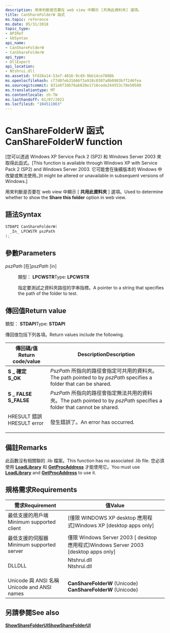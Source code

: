 ```yaml
---
description: 用來判斷是否要在 web view 中顯示 [共用此資料夾] 選項。
title: CanShareFolderW 函式
ms.topic: reference
ms.date: 05/31/2018
topic_type:
- APIRef
- kbSyntax
api_name:
- CanShareFolderW
- CanShareFolderW
api_type:
- DllExport
api_location:
- Ntshrui.dll
ms.assetid: 5fd28a14-53e7-4016-9c49-9bb14ce7808b
ms.openlocfilehash: cf7d0feb31666f3a918c0307a0b0983bff246fea
ms.sourcegitcommit: 831e8f3db78ab820e1710cede244553c70e50500
ms.translationtype: MT
ms.contentlocale: zh-TW
ms.lasthandoff: 01/07/2021
ms.locfileid: "104511063"
---
```

# <a name="cansharefolderw-function"></a><span data-ttu-id="9e6ac-103">CanShareFolderW 函式</span><span class="sxs-lookup"><span data-stu-id="9e6ac-103">CanShareFolderW function</span></span>

<span data-ttu-id="9e6ac-104">\[您可以透過 Windows XP Service Pack 2 (SP2) 和 Windows Server 2003 來取得此函式。</span><span class="sxs-lookup"><span data-stu-id="9e6ac-104">\[This function is available through Windows XP with Service Pack 2 (SP2) and Windows Server 2003.</span></span> <span data-ttu-id="9e6ac-105">它可能會在後續版本的 Windows 中改變或無法使用。\]</span><span class="sxs-lookup"><span data-stu-id="9e6ac-105">It might be altered or unavailable in subsequent versions of Windows.\]</span></span>

<span data-ttu-id="9e6ac-106">用來判斷是否要在 web view 中顯示 [ **共用此資料夾** ] 選項。</span><span class="sxs-lookup"><span data-stu-id="9e6ac-106">Used to determine whether to show the **Share this folder** option in web view.</span></span>

## <a name="syntax"></a><span data-ttu-id="9e6ac-107">語法</span><span class="sxs-lookup"><span data-stu-id="9e6ac-107">Syntax</span></span>


```C++
STDAPI CanShareFolderW(
  _In_ LPCWSTR pszPath
);
```



## <a name="parameters"></a><span data-ttu-id="9e6ac-108">參數</span><span class="sxs-lookup"><span data-stu-id="9e6ac-108">Parameters</span></span>

<dl> <dt>

<span data-ttu-id="9e6ac-109">*pszPath* \[在\]</span><span class="sxs-lookup"><span data-stu-id="9e6ac-109">*pszPath* \[in\]</span></span>
</dt> <dd>

<span data-ttu-id="9e6ac-110">類型： **LPCWSTR**</span><span class="sxs-lookup"><span data-stu-id="9e6ac-110">Type: **LPCWSTR**</span></span>

<span data-ttu-id="9e6ac-111">指定要測試之資料夾路徑的字串指標。</span><span class="sxs-lookup"><span data-stu-id="9e6ac-111">A pointer to a string that specifies the path of the folder to test.</span></span>

</dd> </dl>

## <a name="return-value"></a><span data-ttu-id="9e6ac-112">傳回值</span><span class="sxs-lookup"><span data-stu-id="9e6ac-112">Return value</span></span>

<span data-ttu-id="9e6ac-113">類型： **STDAPI**</span><span class="sxs-lookup"><span data-stu-id="9e6ac-113">Type: **STDAPI**</span></span>

<span data-ttu-id="9e6ac-114">傳回值包括下列各項。</span><span class="sxs-lookup"><span data-stu-id="9e6ac-114">Return values include the following.</span></span>



| <span data-ttu-id="9e6ac-115">傳回碼/值</span><span class="sxs-lookup"><span data-stu-id="9e6ac-115">Return code/value</span></span>                                                                        | <span data-ttu-id="9e6ac-116">Description</span><span class="sxs-lookup"><span data-stu-id="9e6ac-116">Description</span></span>                                                                           |
|------------------------------------------------------------------------------------------|---------------------------------------------------------------------------------------|
| <dl> <span data-ttu-id="9e6ac-117"><dt>**S \_ 確定**</dt></span><span class="sxs-lookup"><span data-stu-id="9e6ac-117"><dt>**S\_OK**</dt></span></span> </dl>     | <span data-ttu-id="9e6ac-118">*PszPath* 所指向的路徑會指定可共用的資料夾。</span><span class="sxs-lookup"><span data-stu-id="9e6ac-118">The path pointed to by *pszPath* specifies a folder that can be shared.</span></span><br/>    |
| <dl> <span data-ttu-id="9e6ac-119"><dt>**S \_ FALSE**</dt></span><span class="sxs-lookup"><span data-stu-id="9e6ac-119"><dt>**S\_FALSE**</dt></span></span> </dl>  | <span data-ttu-id="9e6ac-120">*PszPath* 所指向的路徑會指定無法共用的資料夾。</span><span class="sxs-lookup"><span data-stu-id="9e6ac-120">The path pointed to by *pszPath* specifies a folder that cannot be shared.</span></span><br/> |
| <dl> <span data-ttu-id="9e6ac-121"><dt>HRESULT 錯誤</dt></span><span class="sxs-lookup"><span data-stu-id="9e6ac-121"><dt>HRESULT error</dt></span></span> </dl> | <span data-ttu-id="9e6ac-122">發生錯誤了。</span><span class="sxs-lookup"><span data-stu-id="9e6ac-122">An error has occurred.</span></span><br/>                                                     |



 

## <a name="remarks"></a><span data-ttu-id="9e6ac-123">備註</span><span class="sxs-lookup"><span data-stu-id="9e6ac-123">Remarks</span></span>

<span data-ttu-id="9e6ac-124">此函數沒有相關聯的 .lib 檔案。</span><span class="sxs-lookup"><span data-stu-id="9e6ac-124">This function has no associated .lib file.</span></span> <span data-ttu-id="9e6ac-125">您必須使用 [**LoadLibrary**](/windows/win32/api/libloaderapi/nf-libloaderapi-loadlibrarya) 和 [**GetProcAddress**](/windows/win32/api/libloaderapi/nf-libloaderapi-getprocaddress) 才能使用它。</span><span class="sxs-lookup"><span data-stu-id="9e6ac-125">You must use [**LoadLibrary**](/windows/win32/api/libloaderapi/nf-libloaderapi-loadlibrarya) and [**GetProcAddress**](/windows/win32/api/libloaderapi/nf-libloaderapi-getprocaddress) to use it.</span></span>

## <a name="requirements"></a><span data-ttu-id="9e6ac-126">規格需求</span><span class="sxs-lookup"><span data-stu-id="9e6ac-126">Requirements</span></span>



| <span data-ttu-id="9e6ac-127">需求</span><span class="sxs-lookup"><span data-stu-id="9e6ac-127">Requirement</span></span> | <span data-ttu-id="9e6ac-128">值</span><span class="sxs-lookup"><span data-stu-id="9e6ac-128">Value</span></span> |
|-------------------------------------|----------------------------------------------------------------------------------------|
| <span data-ttu-id="9e6ac-129">最低支援的用戶端</span><span class="sxs-lookup"><span data-stu-id="9e6ac-129">Minimum supported client</span></span><br/> | <span data-ttu-id="9e6ac-130">\[僅限 WINDOWS XP desktop 應用程式\]</span><span class="sxs-lookup"><span data-stu-id="9e6ac-130">Windows XP \[desktop apps only\]</span></span><br/>                                            |
| <span data-ttu-id="9e6ac-131">最低支援的伺服器</span><span class="sxs-lookup"><span data-stu-id="9e6ac-131">Minimum supported server</span></span><br/> | <span data-ttu-id="9e6ac-132">僅限 Windows Server 2003 \[ desktop 應用程式\]</span><span class="sxs-lookup"><span data-stu-id="9e6ac-132">Windows Server 2003 \[desktop apps only\]</span></span><br/>                                   |
| <span data-ttu-id="9e6ac-133">DLL</span><span class="sxs-lookup"><span data-stu-id="9e6ac-133">DLL</span></span><br/>                      | <dl> <span data-ttu-id="9e6ac-134"><dt>Ntshrui.dll</dt></span><span class="sxs-lookup"><span data-stu-id="9e6ac-134"><dt>Ntshrui.dll</dt></span></span> </dl> |
| <span data-ttu-id="9e6ac-135">Unicode 與 ANSI 名稱</span><span class="sxs-lookup"><span data-stu-id="9e6ac-135">Unicode and ANSI names</span></span><br/>   | <span data-ttu-id="9e6ac-136">**CanShareFolderW** (Unicode) </span><span class="sxs-lookup"><span data-stu-id="9e6ac-136">**CanShareFolderW** (Unicode)</span></span><br/>                                               |



## <a name="see-also"></a><span data-ttu-id="9e6ac-137">另請參閱</span><span class="sxs-lookup"><span data-stu-id="9e6ac-137">See also</span></span>

<dl> <dt>

[<span data-ttu-id="9e6ac-138">**ShowShareFolderUI**</span><span class="sxs-lookup"><span data-stu-id="9e6ac-138">**ShowShareFolderUI**</span></span>](./showsharefolderui.md)
</dt> </dl>

 

 
